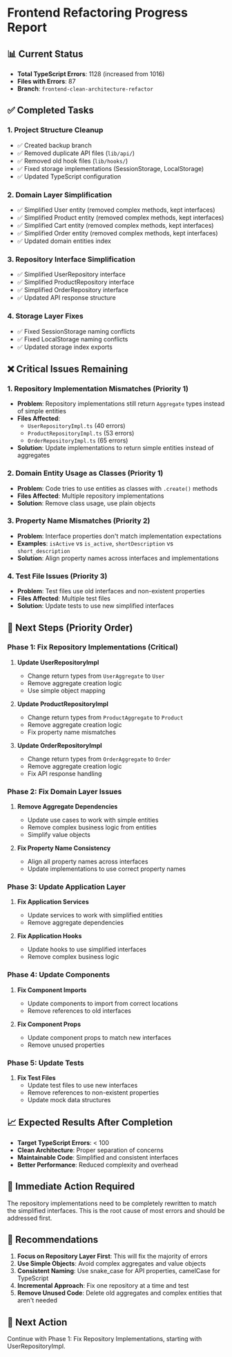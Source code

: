 # Frontend Refactoring Progress Report

## 📊 **Current Status**
- **Total TypeScript Errors**: 1128 (increased from 1016)
- **Files with Errors**: 87
- **Branch**: `frontend-clean-architecture-refactor`

## ✅ **Completed Tasks**

### 1. **Project Structure Cleanup**
- ✅ Created backup branch
- ✅ Removed duplicate API files (`lib/api/`)
- ✅ Removed old hook files (`lib/hooks/`)
- ✅ Fixed storage implementations (SessionStorage, LocalStorage)
- ✅ Updated TypeScript configuration

### 2. **Domain Layer Simplification**
- ✅ Simplified User entity (removed complex methods, kept interfaces)
- ✅ Simplified Product entity (removed complex methods, kept interfaces)
- ✅ Simplified Cart entity (removed complex methods, kept interfaces)
- ✅ Simplified Order entity (removed complex methods, kept interfaces)
- ✅ Updated domain entities index

### 3. **Repository Interface Simplification**
- ✅ Simplified UserRepository interface
- ✅ Simplified ProductRepository interface
- ✅ Simplified OrderRepository interface
- ✅ Updated API response structure

### 4. **Storage Layer Fixes**
- ✅ Fixed SessionStorage naming conflicts
- ✅ Fixed LocalStorage naming conflicts
- ✅ Updated storage index exports

## ❌ **Critical Issues Remaining**

### 1. **Repository Implementation Mismatches** (Priority 1)
- **Problem**: Repository implementations still return `Aggregate` types instead of simple entities
- **Files Affected**: 
  - `UserRepositoryImpl.ts` (40 errors)
  - `ProductRepositoryImpl.ts` (53 errors)
  - `OrderRepositoryImpl.ts` (65 errors)
- **Solution**: Update implementations to return simple entities instead of aggregates

### 2. **Domain Entity Usage as Classes** (Priority 1)
- **Problem**: Code tries to use entities as classes with `.create()` methods
- **Files Affected**: Multiple repository implementations
- **Solution**: Remove class usage, use plain objects

### 3. **Property Name Mismatches** (Priority 2)
- **Problem**: Interface properties don't match implementation expectations
- **Examples**: `isActive` vs `is_active`, `shortDescription` vs `short_description`
- **Solution**: Align property names across interfaces and implementations

### 4. **Test File Issues** (Priority 3)
- **Problem**: Test files use old interfaces and non-existent properties
- **Files Affected**: Multiple test files
- **Solution**: Update tests to use new simplified interfaces

## 🎯 **Next Steps (Priority Order)**

### Phase 1: Fix Repository Implementations (Critical)
1. **Update UserRepositoryImpl**
   - Change return types from `UserAggregate` to `User`
   - Remove aggregate creation logic
   - Use simple object mapping

2. **Update ProductRepositoryImpl**
   - Change return types from `ProductAggregate` to `Product`
   - Remove aggregate creation logic
   - Fix property name mismatches

3. **Update OrderRepositoryImpl**
   - Change return types from `OrderAggregate` to `Order`
   - Remove aggregate creation logic
   - Fix API response handling

### Phase 2: Fix Domain Layer Issues
1. **Remove Aggregate Dependencies**
   - Update use cases to work with simple entities
   - Remove complex business logic from entities
   - Simplify value objects

2. **Fix Property Name Consistency**
   - Align all property names across interfaces
   - Update implementations to use correct property names

### Phase 3: Update Application Layer
1. **Fix Application Services**
   - Update services to work with simplified entities
   - Remove aggregate dependencies

2. **Fix Application Hooks**
   - Update hooks to use simplified interfaces
   - Remove complex business logic

### Phase 4: Update Components
1. **Fix Component Imports**
   - Update components to import from correct locations
   - Remove references to old interfaces

2. **Fix Component Props**
   - Update component props to match new interfaces
   - Remove unused properties

### Phase 5: Update Tests
1. **Fix Test Files**
   - Update test files to use new interfaces
   - Remove references to non-existent properties
   - Update mock data structures

## 📈 **Expected Results After Completion**
- **Target TypeScript Errors**: < 100
- **Clean Architecture**: Proper separation of concerns
- **Maintainable Code**: Simplified and consistent interfaces
- **Better Performance**: Reduced complexity and overhead

## 🚨 **Immediate Action Required**
The repository implementations need to be completely rewritten to match the simplified interfaces. This is the root cause of most errors and should be addressed first.

## 📝 **Recommendations**
1. **Focus on Repository Layer First**: This will fix the majority of errors
2. **Use Simple Objects**: Avoid complex aggregates and value objects
3. **Consistent Naming**: Use snake_case for API properties, camelCase for TypeScript
4. **Incremental Approach**: Fix one repository at a time and test
5. **Remove Unused Code**: Delete old aggregates and complex entities that aren't needed

## 🔄 **Next Action**
Continue with Phase 1: Fix Repository Implementations, starting with UserRepositoryImpl. 
